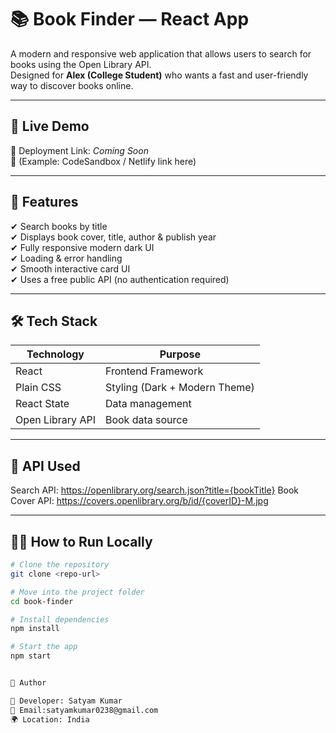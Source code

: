 # 📚 Book Finder — React App

A modern and responsive web application that allows users to search for books using the Open Library API.  
Designed for **Alex (College Student)** who wants a fast and user-friendly way to discover books online.


---

## 🚀 Live Demo

🔗 Deployment Link: *Coming Soon*  
📌 (Example: CodeSandbox / Netlify link here)

---

## 🎯 Features

✔ Search books by title  
✔ Displays book cover, title, author & publish year  
✔ Fully responsive modern dark UI  
✔ Loading & error handling  
✔ Smooth interactive card UI  
✔ Uses a free public API (no authentication required)

---

## 🛠️ Tech Stack

| Technology | Purpose |
|-----------|---------|
| React | Frontend Framework |
| Plain CSS | Styling (Dark + Modern Theme) |
| React State | Data management |
| Open Library API | Book data source |

---

## 🔗 API Used

Search API:  https://openlibrary.org/search.json?title={bookTitle}
Book Cover API: https://covers.openlibrary.org/b/id/{coverID}-M.jpg



---

## 🧑‍💻 How to Run Locally

```sh
# Clone the repository
git clone <repo-url>

# Move into the project folder
cd book-finder

# Install dependencies
npm install

# Start the app
npm start


🙌 Author

👤 Developer: Satyam Kumar
📧 Email:satyamkumar0238@gmail.com
🌍 Location: India